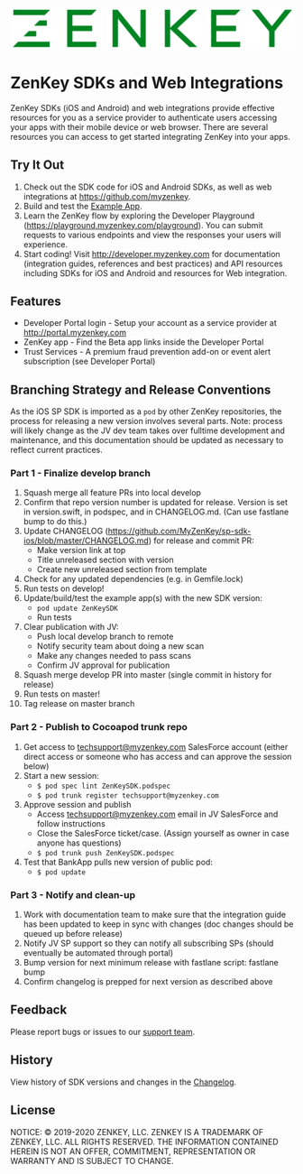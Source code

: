![ZenKey](image/ZenKey_rgb.png "ZenKey")

# ZenKey SDKs and Web Integrations

ZenKey SDKs (iOS and Android) and web integrations provide effective resources for you as a service provider to authenticate users accessing your apps with their mobile device or web browser. There are several resources you can access to get started integrating ZenKey into your apps.

## Try It Out

1. Check out the SDK code for iOS and Android SDKs, as well as web integrations at https://github.com/myzenkey.
2. Build and test the [Example App](./Example/ZenKey-SDK-Example).
3. Learn the ZenKey flow by exploring the Developer Playground (https://playground.myzenkey.com/playground). You can submit requests to various endpoints and view the responses your users will experience.
4. Start coding! Visit http://developer.myzenkey.com for documentation (integration guides, references and best practices) and API resources including SDKs for iOS and Android and resources for Web integration.

## Features

- Developer Portal login - Setup your account as a service provider at http://portal.myzenkey.com
- ZenKey app - Find the Beta app links inside the Developer Portal
- Trust Services - A premium fraud prevention add-on or event alert subscription (see Developer Portal)

## Branching Strategy and Release Conventions

As the iOS SP SDK is imported as a `pod` by other ZenKey repositories, the process for releasing a new version involves several parts. Note: process will likely change as the JV dev team takes over fulltime development and maintenance, and this documentation should be updated as necessary to reflect current practices.

### Part 1 - Finalize develop branch
  1. Squash merge all feature PRs into local develop
  2. Confirm that repo version number is updated for release. Version is set in version.swift, in podspec, and in CHANGELOG.md. (Can use fastlane bump to do this.)
  3. Update CHANGELOG (https://github.com/MyZenKey/sp-sdk-ios/blob/master/CHANGELOG.md) for release and commit PR: 
     - Make version link at top
     - Title unreleased section with version
     - Create new unreleased section from template
  4. Check for any updated dependencies (e.g. in Gemfile.lock)
  5. Run tests on develop!
  6. Update/build/test the example app(s) with the new SDK version: 
     - `pod update ZenKeySDK`
     - Run tests
  7. Clear publication with JV:
     - Push local develop branch to remote
     - Notify security team about doing a new scan 
     - Make any changes needed to pass scans 
     - Confirm JV approval for publication
  8. Squash merge develop PR into master (single commit in history for release)
  9. Run tests on master!
  10. Tag release on master branch

### Part 2 - Publish to Cocoapod trunk repo
  1. Get access to techsupport@myzenkey.com SalesForce account (either direct access or someone who has access and can approve the session below)
  2. Start a new session:
     - `$ pod spec lint ZenKeySDK.podspec`
     - `$ pod trunk register techsupport@myzenkey.com`
  3. Approve session and publish
     - Access techsupport@myzenkey.com email in JV SalesForce and follow instructions
     - Close the SalesForce ticket/case. (Assign yourself as owner in case anyone has questions) 
     - `$ pod trunk push ZenKeySDK.podspec`
  4. Test that BankApp pulls new version of public pod: 
     - `$ pod update`

### Part 3 - Notify and clean-up
  1. Work with documentation team to make sure that the integration guide has been updated to keep in sync with changes (doc changes should be queued up before release)
  2. Notify JV SP support so they can notify all subscribing SPs (should eventually be automated through portal)
  3. Bump version for next minimum release with fastlane script: fastlane bump
  4. Confirm changelog is prepped for next version as described above
 

## Feedback

Please report bugs or issues to our [support team](mailto:techsupport@myzenkey.com).

## History

View history of SDK versions and changes in the [Changelog](./CHANGELOG.md).

## License

NOTICE: © 2019-2020 ZENKEY, LLC. ZENKEY IS A TRADEMARK OF ZENKEY, LLC. ALL RIGHTS RESERVED. THE INFORMATION CONTAINED HEREIN IS NOT AN OFFER, COMMITMENT, REPRESENTATION OR WARRANTY AND IS SUBJECT TO CHANGE.
